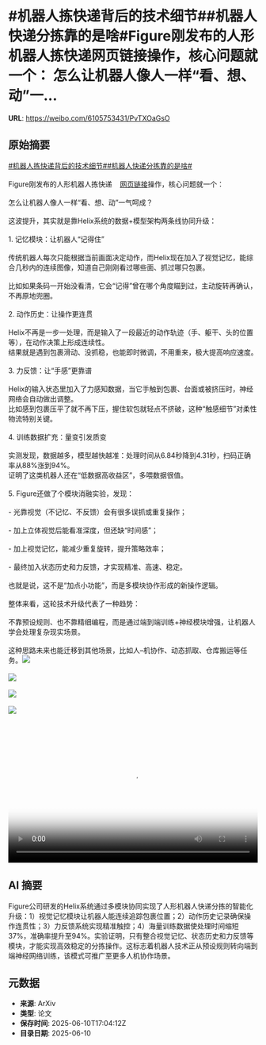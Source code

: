 # #机器人拣快递背后的技术细节##机器人快递分拣靠的是啥#Figure刚发布的人形机器人拣快递网页链接操作，核心问题就一个： 怎么让机器人像人一样“看、想、动”一...

**URL**: https://weibo.com/6105753431/PvTXOaGsO

## 原始摘要

<a href="https://m.weibo.cn/search?containerid=231522type%3D1%26t%3D10%26q%3D%23%E6%9C%BA%E5%99%A8%E4%BA%BA%E6%8B%A3%E5%BF%AB%E9%80%92%E8%83%8C%E5%90%8E%E7%9A%84%E6%8A%80%E6%9C%AF%E7%BB%86%E8%8A%82%23&amp;extparam=%23%E6%9C%BA%E5%99%A8%E4%BA%BA%E6%8B%A3%E5%BF%AB%E9%80%92%E8%83%8C%E5%90%8E%E7%9A%84%E6%8A%80%E6%9C%AF%E7%BB%86%E8%8A%82%23" data-hide=""><span class="surl-text">#机器人拣快递背后的技术细节#</span></a><a href="https://m.weibo.cn/search?containerid=231522type%3D1%26t%3D10%26q%3D%23%E6%9C%BA%E5%99%A8%E4%BA%BA%E5%BF%AB%E9%80%92%E5%88%86%E6%8B%A3%E9%9D%A0%E7%9A%84%E6%98%AF%E5%95%A5%23&amp;extparam=%23%E6%9C%BA%E5%99%A8%E4%BA%BA%E5%BF%AB%E9%80%92%E5%88%86%E6%8B%A3%E9%9D%A0%E7%9A%84%E6%98%AF%E5%95%A5%23" data-hide=""><span class="surl-text">#机器人快递分拣靠的是啥#</span></a><br><br>Figure刚发布的人形机器人拣快递<a href="https://weibo.com/6105753431/PvhxXkMRV" data-hide=""><span class="url-icon"><img style="width: 1rem;height: 1rem" src="https://h5.sinaimg.cn/upload/2015/09/25/3/timeline_card_small_web_default.png" referrerpolicy="no-referrer"></span><span class="surl-text">网页链接</span></a>操作，核心问题就一个：  <br><br>怎么让机器人像人一样“看、想、动”一气呵成？<br><br>这波提升，其实就是靠Helix系统的数据+模型架构两条线协同升级：<br><br>1. 记忆模块：让机器人“记得住”<br><br>        传统机器人每次只能根据当前画面决定动作，而Helix现在加入了视觉记忆，能综合几秒内的连续图像，知道自己刚刚看过哪些面、抓过哪只包裹。  <br><br>        比如如果条码一开始没看清，它会“记得”曾在哪个角度瞄到过，主动旋转再确认，不再原地兜圈。<br><br>2. 动作历史：让操作更连贯<br><br>    Helix不再是一步一处理，而是输入了一段最近的动作轨迹（手、躯干、头的位置等），在动作决策上形成连续性。  <br>        结果就是遇到包裹滑动、没抓稳，也能即时微调，不用重来，极大提高响应速度。<br>    <br>3. 力反馈：让“手感”更靠谱 <br><br>    Helix的输入状态里加入了力感知数据，当它手触到包裹、台面或被挤压时，神经网络会自动做出调整。  <br>        比如感到包裹压平了就不再下压，握住软包就轻点不挤破，这种“触感细节”对柔性物流特别关键。<br>    <br>4. 训练数据扩充：量变引发质变  <br><br>    实测发现，数据越多，模型越快越准：处理时间从6.84秒降到4.31秒，扫码正确率从88%涨到94%。  <br>    证明了这类机器人还在“低数据高收益区”，多喂数据很值。<br>    <br>5. Figure还做了个模块消融实验，发现：<br>    <br>- 光靠视觉（不记忆、不反馈）会有很多误抓或重复操作；<br>    <br>- 加上立体视觉后能看准深度，但还缺“时间感”；<br>    <br>- 加上视觉记忆，能减少重复旋转，提升策略效率；<br>    <br>- 最终加入状态历史和力反馈，才实现精准、高速、稳定。<br>    <br>也就是说，这不是“加点小功能”，而是多模块协作形成的新操作逻辑。<br><br>整体来看，这轮技术升级代表了一种趋势： <br><br>不靠预设规则、也不靠精细编程，而是通过端到端训练+神经模块增强，让机器人学会处理复杂现实场景。<br><br>这种思路未来也能迁移到其他场景，比如人–机协作、动态抓取、仓库搬运等任务。<img style="" src="https://tvax2.sinaimg.cn/large/006Fd7o3ly1i2aca357svj30u00u00uj.jpg" referrerpolicy="no-referrer"><br><br><img style="" src="https://tvax2.sinaimg.cn/large/006Fd7o3ly1i2aca4wk3ij30u00u0q4s.jpg" referrerpolicy="no-referrer"><br><br><img style="" src="https://tvax3.sinaimg.cn/large/006Fd7o3ly1i2aca8x2u5j30u00nm75o.jpg" referrerpolicy="no-referrer"><br><br><img style="" src="https://tvax4.sinaimg.cn/large/006Fd7o3ly1i2aca3vi2lj30u00u0wg0.jpg" referrerpolicy="no-referrer"><br><br><br clear="both"><div style="clear: both"></div><video controls="controls" poster="https://tvax1.sinaimg.cn/orj480/006Fd7o3ly1i2aca2jj5rj30u00u00uj.jpg" style="width: 100%"><source src="https://f.video.weibocdn.com/o0/CeuNi1PBlx08oVXBDiWs010412002m450E010.mp4?label=mp4_720p&amp;template=720x720.24.0&amp;ori=0&amp;ps=1CwnkDw1GXwCQx&amp;Expires=1749578560&amp;ssig=Qa13wm7BaT&amp;KID=unistore,video"><source src="https://f.video.weibocdn.com/o0/TkgkRKTmlx08oVXBURd6010412001u4u0E010.mp4?label=mp4_hd&amp;template=540x540.24.0&amp;ori=0&amp;ps=1CwnkDw1GXwCQx&amp;Expires=1749578560&amp;ssig=NTz5PjhBQO&amp;KID=unistore,video"><source src="https://f.video.weibocdn.com/o0/TXddqC2Slx08oVXBCv6w010412000Le60E010.mp4?label=mp4_ld&amp;template=360x360.24.0&amp;ori=0&amp;ps=1CwnkDw1GXwCQx&amp;Expires=1749578560&amp;ssig=gbQ%2FpXY7go&amp;KID=unistore,video"><p>视频无法显示，请前往<a href="https://video.weibo.com/show?fid=1034%3A5176025454149669" target="_blank" rel="noopener noreferrer">微博视频</a>观看。</p></video>

## AI 摘要

Figure公司研发的Helix系统通过多模块协同实现了人形机器人快递分拣的智能化升级：1）视觉记忆模块让机器人能连续追踪包裹位置；2）动作历史记录确保操作连贯性；3）力反馈系统实现精准触控；4）海量训练数据使处理时间缩短37%，准确率提升至94%。实验证明，只有整合视觉记忆、状态历史和力反馈等模块，才能实现高效稳定的分拣操作。这标志着机器人技术正从预设规则转向端到端神经网络训练，该模式可推广至更多人机协作场景。

## 元数据

- **来源**: ArXiv
- **类型**: 论文
- **保存时间**: 2025-06-10T17:04:12Z
- **目录日期**: 2025-06-10
